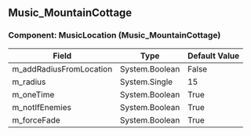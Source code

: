 ## Music_MountainCottage

### Component: MusicLocation (Music_MountainCottage)

|Field|Type|Default Value|
|-----|----|-------------|
|m_addRadiusFromLocation|System.Boolean|False|
|m_radius|System.Single|15|
|m_oneTime|System.Boolean|True|
|m_notIfEnemies|System.Boolean|True|
|m_forceFade|System.Boolean|True|

